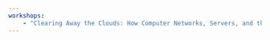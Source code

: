 ```yaml
---
workshops:
    - "Clearing Away the Clouds: How Computer Networks, Servers, and the Internet Work"
---
```

